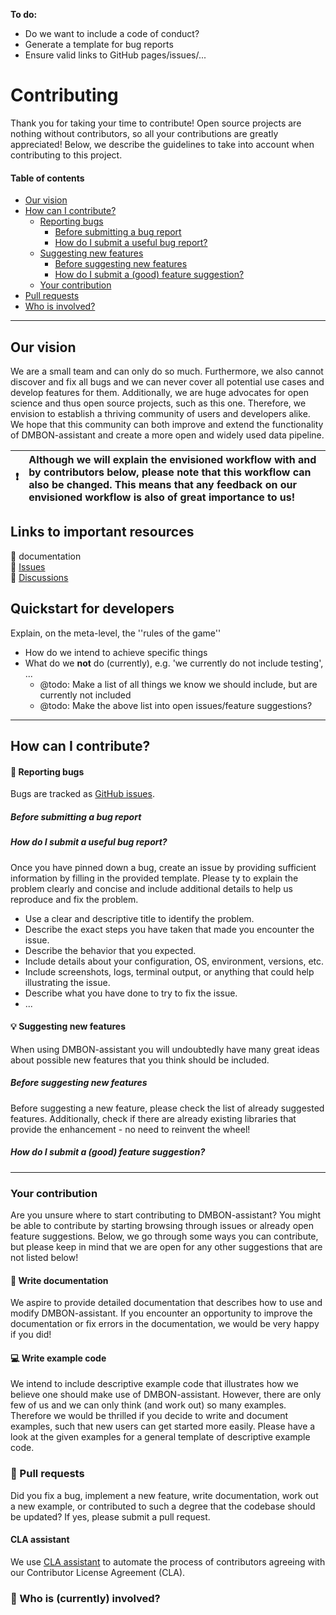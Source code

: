 <!--
  CONTRIBUTING.md
  Describes details on how to contribute
-->

**To do:**
- Do we want to include a code of conduct?
- Generate a template for bug reports
- Ensure valid links to GitHub pages/issues/...


# Contributing
Thank you for taking your time to contribute! 
Open source projects are nothing without contributors, so all your contributions are greatly appreciated!
Below, we describe the guidelines to take into account when contributing to this project.

#### Table of contents
- [Our vision](#our-vision)
- [How can I contribute?](#how-can-i-contribute)
  - [Reporting bugs](#bug-report)
    - [Before submitting a bug report](#before-bug)
    - [How do I submit a useful bug report?](#submit-bug)
  - [Suggesting new features](#suggesting)
    - [Before suggesting new features](#before-suggesting)
    - [How do I submit a (good) feature suggestion?](#submit-suggestion)
  - [Your contribution](#your-contribution)
- [Pull requests](#pull-requests)
- [Who is involved?](#who-is-involved)

---

## Our vision 
We are a small team and can only do so much.
Furthermore, we also cannot discover and fix all bugs and we can never cover all potential use cases and develop features for them. 
Additionally, we are huge advocates for open science and thus open source projects, such as this one. 
Therefore, we envision to establish a thriving community of users and developers alike.
We hope that this community can both improve and extend the functionality of DMBON-assistant and create a more open and widely used data pipeline.

| :exclamation: | Although we will explain the envisioned workflow with and by contributors below, please note that this workflow can also be changed. This means that any feedback on our envisioned workflow is also of great importance to us!
| :--- | :--- |


## Links to important resources
:link: documentation \
:link: [Issues](issues) \
:link: [Discussions](https://github.com/vliz-be-opsci/dmbon-assistant/discussions)

## Quickstart for developers
Explain, on the meta-level, the ''rules of the game''
* How do we intend to achieve specific things
* What do we **not** do (currently), e.g. 'we currently do not include testing', ...
  * @todo: Make a list of all things we know we should include, but are currently not included
  * @todo: Make the above list into open issues/feature suggestions?


---
## How can I contribute?

[//]: <> (BUG REPORTS)
#### :bug: Reporting bugs
Bugs are tracked as [GitHub issues](https://github.com/vliz-be-opsci/dmbon-assistant/issues). 
##### Before submitting a bug report
##### How do I submit a useful bug report?
Once you have pinned down a bug, create an issue by providing sufficient information by filling in the provided template.
Please ty to explain the problem clearly and concise and include additional details to help us reproduce and fix the problem.
* Use a clear and descriptive title to identify the problem.
* Describe the exact steps you have taken that made you encounter the issue. 
* Describe the behavior that you expected.
* Include details about your configuration, OS, environment, versions, etc. 
* Include screenshots, logs, terminal output, or anything that could help illustrating the issue.
* Describe what you have done to try to fix the issue.
* ...

[//]: <> (NEW FEATURE SUGGESTIONS)
#### :bulb: Suggesting new features 
When using DMBON-assistant you will undoubtedly have many great ideas about possible new features that you think should be included. 

##### Before suggesting new features
Before suggesting a new feature, please check the list of already suggested features. 
Additionally, check if there are already existing libraries that provide the enhancement - no need to reinvent the wheel!

##### How do I submit a (good) feature suggestion?

---
[//]: <> (YOUR CONTRIBUTION)
### Your contribution
Are you unsure where to start contributing to DMBON-assistant? 
You might be able to contribute by starting browsing through issues or already open feature suggestions.
Below, we go through some ways you can contribute, but please keep in mind that we are open for any other suggestions that are not listed below!

[//]: <> (DOCUMENTATION)
#### :memo: Write documentation
We aspire to provide detailed documentation that describes how to use and modify DMBON-assistant.
If you encounter an opportunity to improve the documentation or fix errors in the documentation, we would be very happy if you did! 

#### :computer: Write example code
We intend to include descriptive example code that illustrates how we believe one should make use of DMBON-assistant.
However, there are only few of us and we can only think (and work out) so many examples. 
Therefore we would be thrilled if you decide to write and document examples, such that new users can get started more easily. 
Please have a look at the given examples for a general template of descriptive example code.


[//]: <> (PULL REQUESTS)
### :wrench: Pull requests
Did you fix a bug, implement a new feature, write documentation, work out a new example, or contributed to such a degree that the codebase should be updated?
If yes, please submit a pull request.

#### CLA assistant
We use [CLA assistant](https://cla-assistant.io/) to automate the process of contributors agreeing with our Contributor License Agreement (CLA). 



[//]: <> (WHO IS INVOLVED? LIST ALL CURRENT AUTHORS/CONTRIBUTORS)
### :bust_in_silhouette: Who is (currently) involved?
